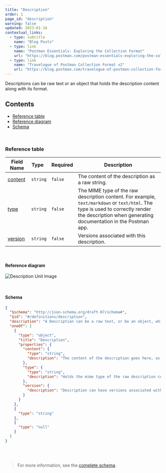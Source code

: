 ```yaml
---
title: "Description"
order: 1
page_id: "description"
warning: false
updated: 2023-01-16
contextual_links:
  - type: subtitle
    name: "Blog Posts"
  - type: link
    name: "Postman Essentials: Exploring the Collection Format"
    url: "https://blog.postman.com/postman-essentials-exploring-the-collection-format/"
  - type: link
    name: "Travelogue of Postman Collection Format v2"
    url: "https://blog.postman.com/travelogue-of-postman-collection-format-v2/"
---
```


Descriptions can be raw text or an object that holds the description content along with its format.

## Contents

- [Reference table](#reference-table)
- [Reference diagram](#reference-diagram)
- [Schema](#schema)

<br />

### Reference table

Field Name | Type&nbsp;&nbsp; | Required | Description
--- | --- | --- | --
[content](https://github.com/postmanlabs/schemas/blob/da7578c2d71c46de2d39d04fbeebc26570591a44/schemas/draft-07/v2.1.0/collection/description.json#L10) | `string` | `false` | The content of the description as a raw string.
[type](https://github.com/postmanlabs/schemas/blob/da7578c2d71c46de2d39d04fbeebc26570591a44/schemas/draft-07/v2.1.0/collection/description.json#L14) | `string` | `false` | The MIME type of the raw description content. For example, `text/markdown` or `text/html`. The type is used to correctly render the description when generating documentation in the Postman app.
[version](https://github.com/postmanlabs/schemas/blob/da7578c2d71c46de2d39d04fbeebc26570591a44/schemas/draft-07/v2.1.0/collection/description.json#LL18C10-L18C17) | `string` | `false` | Versions associated with this description.

<br />

#### Reference diagram

![Description Unit Image](../../../images/description@2x.jpg)

<br />

#### Schema

```json
{
  "$schema": "http://json-schema.org/draft-07/schema#",
  "$id": "#/definitions/description",
  "description": "A Description can be a raw text, or be an object, which holds the description along with its format.",
  "oneOf": [
    {
      "type": "object",
      "title": "Description",
      "properties": {
        "content": {
          "type": "string",
          "description": "The content of the description goes here, as a raw string."
        },
        "type": {
          "type": "string",
          "description": "Holds the mime type of the raw description content. E.g: 'text/markdown' or 'text/html'.\nThe type is used to correctly render the description when generating documentation, or in the Postman app."
        },
        "version": {
          "description": "Description can have versions associated with it, which should be put in this property."
        }
      }
    },
    {
      "type": "string"
    },
    {
      "type": "null"
    }
  ]
}
```

<br /><br />

> For more information, see the [complete schema](https://schema.postman.com/collection/json/v2.1.0/draft-07/collection.json).
